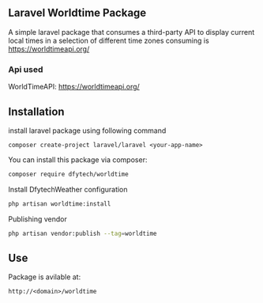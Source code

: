 ## Laravel Worldtime Package

A simple laravel package that consumes a third-party API to display current local times in a selection of different time zones consuming is https://worldtimeapi.org/

### Api used

WorldTimeAPI: https://worldtimeapi.org/  


## Installation

install laravel package using following command
```
composer create-project laravel/laravel <your-app-name>
```

You can install this package via composer:
```bash
composer require dfytech/worldtime
```

Install DfytechWeather configuration
```bash
php artisan worldtime:install
```

Publishing vendor
```bash
php artisan vendor:publish --tag=worldtime
```

## Use

Package is avilable at:
```
http://<domain>/worldtime 

```
